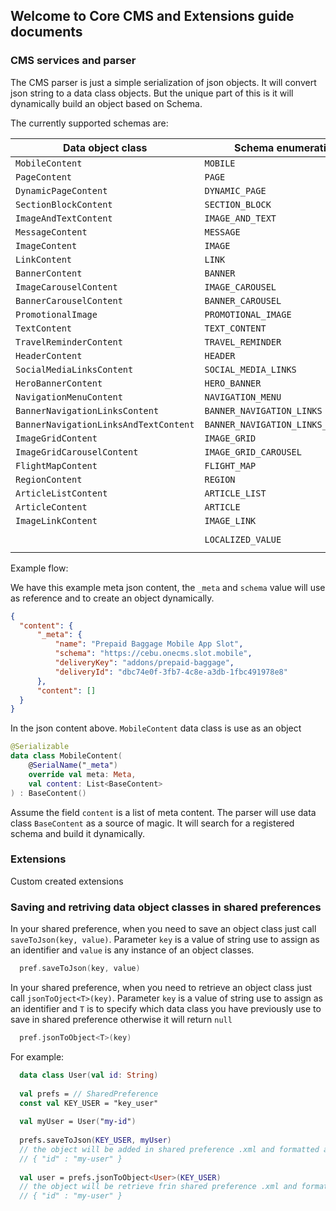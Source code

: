 ## Welcome to Core CMS and Extensions guide documents

### CMS services and parser

The CMS parser is just a simple serialization of json objects. It will convert json string to a data class objects. But the unique part of this is it will dynamically build an object based on Schema.

The currently supported schemas are:  

|Data object class|Schema enumeration           |Schema value|
|-----------------|-----------------------------|------------|
|`MobileContent`    |`MOBILE`                       |`https://cebu.onecms.slot.mobile`|
|`PageContent`      |`PAGE`                         |`https://cebu.onecms.content.page`|
|`DynamicPageContent`|`DYNAMIC_PAGE`                 |`https://cebu.onecms.content.dynamicpage`|
|`SectionBlockContent`|`SECTION_BLOCK`                |`https://cebu.onecms.content.sectionblock`|
|`ImageAndTextContent`|`IMAGE_AND_TEXT`               |`https://cebu.onecms.content.imageandtext`|
|`MessageContent`   |`MESSAGE`                      |`https://cebu.onecms.content.message`|
|`ImageContent`    |`IMAGE`                        |`https://cebu.onecms.content.image`|
|`LinkContent`      |`LINK`                         |`https://cebu.onecms.content.link`|
|`BannerContent`    |`BANNER`                       |`https://cebu.onecms.content.banner`|
|`ImageCarouselContent`|`IMAGE_CAROUSEL`               |`https://cebu.onecms.content.imagecarousel`|
|`BannerCarouselContent`|`BANNER_CAROUSEL`              |`https://cebu.onecms.content.bannercarousel`|
|`PromotionalImage` |`PROMOTIONAL_IMAGE`            |`https://cebu.onecms.content.promotionalimage`|
|`TextContent`      |`TEXT_CONTENT`                 |`https://cebu.onecms.content.textcontent`|
|`TravelReminderContent`|`TRAVEL_REMINDER`              |`https://cebu.onecms.content.travelreminder`|
|`HeaderContent`    |`HEADER`                       |`https://cebu.onecms.content.header`|
|`SocialMediaLinksContent`|`SOCIAL_MEDIA_LINKS`           |`https://cebu.onecms.content.socialmedialinks`|
|`HeroBannerContent`|`HERO_BANNER`                  |`https://cebu.onecms.content.herobanner`|
|`NavigationMenuContent`|`NAVIGATION_MENU`              |`https://cebu.onecms.content.navigationmenu`|
|`BannerNavigationLinksContent`|`BANNER_NAVIGATION_LINKS`      |`https://cebu.onecms.content.bannernavigationlinks`|
|`BannerNavigationLinksAndTextContent`|`BANNER_NAVIGATION_LINKS_AND_TEXT`|`https://cebu.onecms.content.bannernavigationlinksandtextcontent`|
|`ImageGridContent` |`IMAGE_GRID`                   |`https://cebu.onecms.content.imagegrid`|
|`ImageGridCarouselContent`|`IMAGE_GRID_CAROUSEL`          |`https://cebu.onecms.content.imagegridcarousel`|
|`FlightMapContent` |`FLIGHT_MAP`                   |`https://cebu.onecms.content.flightmap`|
|`RegionContent`    |`REGION`                       |`https://cebu.onecms.content.region`|
|`ArticleListContent`|`ARTICLE_LIST`                 |`https://cebu.onecms.content.articlelist`|
|`ArticleContent`   |`ARTICLE`                      |`https://cebu.onecms.content.article`|
|`ImageLinkContent` |`IMAGE_LINK `                  |`http://bigcontent.io/cms/schema/v1/core#/definitions/image-link`|
|                 |`LOCALIZED_VALUE`              |`http://bigcontent.io/cms/schema/v1/core#/definitions/localized-value`|

Example flow:

We have this example meta json content, the `_meta` and `schema` value will use as reference and to create an object dynamically.

```json
{
  "content": {
      "_meta": {
          "name": "Prepaid Baggage Mobile App Slot",
          "schema": "https://cebu.onecms.slot.mobile",
          "deliveryKey": "addons/prepaid-baggage",
          "deliveryId": "dbc74e0f-3fb7-4c8e-a3db-1fbc491978e8"
      },
      "content": []
  }
}
```

In the json content above. `MobileContent` data class is use as an object

```kotlin
@Serializable
data class MobileContent(
    @SerialName("_meta")
    override val meta: Meta,
    val content: List<BaseContent>
) : BaseContent()
```

Assume the field `content` is a list of meta content. The parser will use data class `BaseContent` as a source of magic. It will search for a registered schema and build it dynamically. 

### Extensions

Custom created extensions

### Saving and retriving data object classes in shared preferences

In your shared preference, when you need to save an object class just call `saveToJson(key, value)`. Parameter `key` is a value of string use to assign as an identifier and `value` is any instance of an object classes.

```kotlin
  pref.saveToJson(key, value)
```


In your shared preference, when you need to retrieve an object class just call `jsonToOject<T>(key)`. Parameter `key` is a value of string use to assign as an identifier and `T` is to specify which data class you have previously use to save in shared preference otherwise it will return `null`

```kotlin
  pref.jsonToObject<T>(key)
```

For example:

```kotlin
  data class User(val id: String)
  
  val prefs = // SharedPreference
  const val KEY_USER = "key_user"
  
  val myUser = User("my-id")
  
  prefs.saveToJson(KEY_USER, myUser)
  // the object will be added in shared preference .xml and formatted as json string
  // { "id" : "my-user" }
  
  val user = prefs.jsonToObject<User>(KEY_USER)
  // the object will be retrieve frin shared preference .xml and formatted as specified data class (in this case `User`)
  // { "id" : "my-user" }
```
